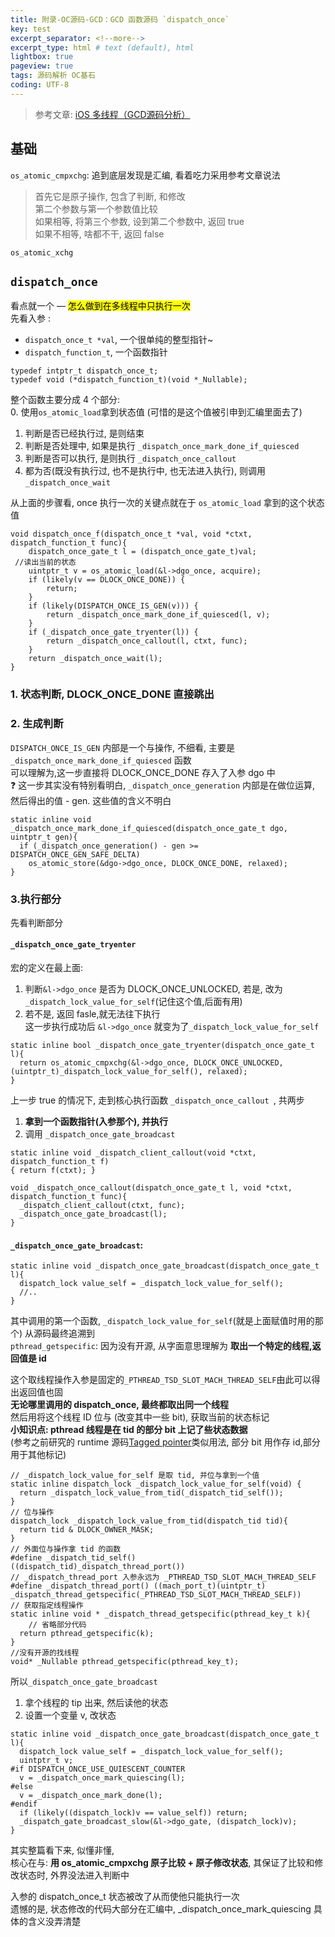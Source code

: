 ```yaml
---
title: 附录-OC源码-GCD：GCD 函数源码 `dispatch_once`     
key: test
excerpt_separator: <!--more-->
excerpt_type: html # text (default), html
lightbox: true
pageview: true
tags: 源码解析 OC基石
coding: UTF-8
---  
```


> 参考文章: [iOS 多线程（GCD源码分析）](https://juejin.im/post/6844904055655890952)    
  
## 基础  
`os_atomic_cmpxchg`:  追到底层发现是汇编, 看着吃力采用参考文章说法  
> 首先它是原子操作, 包含了判断, 和修改    
> 第二个参数与第一个参数值比较    
>   如果相等, 将第三个参数, 设到第二个参数中, 返回 true    
>   如果不相等, 啥都不干, 返回 false    
  
`os_atomic_xchg`  
  
## `dispatch_once`  
看点就一个 — <mark>怎么做到在多线程中只执行一次</mark>  
先看入参 :  
* `dispatch_once_t *val`, 一个很单纯的整型指针~  
* `dispatch_function_t`, 一个函数指针  
```objc  
typedef intptr_t dispatch_once_t;  
typedef void (*dispatch_function_t)(void *_Nullable);  
```  
  
整个函数主要分成 4 个部分:  
0. 使用`os_atomic_load`拿到状态值 (可惜的是这个值被引申到汇编里面去了)  
1. 判断是否已经执行过, 是则结束  
2. 判断是否处理中, 如果是执行 `_dispatch_once_mark_done_if_quiesced`  
3. 判断是否可以执行, 是则执行 `_dispatch_once_callout`  
4. 都为否(既没有执行过, 也不是执行中, 也无法进入执行), 则调用 `_dispatch_once_wait`  
  
从上面的步骤看, once 执行一次的关键点就在于 `os_atomic_load` 拿到的这个状态值  
```objc  
void dispatch_once_f(dispatch_once_t *val, void *ctxt, dispatch_function_t func){  
	dispatch_once_gate_t l = (dispatch_once_gate_t)val;  
 //读出当前的状态  
	uintptr_t v = os_atomic_load(&l->dgo_once, acquire);  
	if (likely(v == DLOCK_ONCE_DONE)) {  
		return;  
	}  
	if (likely(DISPATCH_ONCE_IS_GEN(v))) {  
		return _dispatch_once_mark_done_if_quiesced(l, v);  
	}  
	if (_dispatch_once_gate_tryenter(l)) {  
		return _dispatch_once_callout(l, ctxt, func);  
	}  
	return _dispatch_once_wait(l);  
}  
```  
### 1. 状态判断, DLOCK_ONCE_DONE 直接跳出  
### 2. 生成判断  
`DISPATCH_ONCE_IS_GEN` 内部是一个与操作, 不细看, 主要是`_dispatch_once_mark_done_if_quiesced` 函数  
可以理解为,这一步直接将 DLOCK_ONCE_DONE 存入了入参 dgo 中  
❓ 这一步其实没有特别看明白, `_dispatch_once_generation` 内部是在做位运算, 然后得出的值 - gen. 这些值的含义不明白  
```objc  
static inline void _dispatch_once_mark_done_if_quiesced(dispatch_once_gate_t dgo, uintptr_t gen){  
  if (_dispatch_once_generation() - gen >= DISPATCH_ONCE_GEN_SAFE_DELTA)  
    os_atomic_store(&dgo->dgo_once, DLOCK_ONCE_DONE, relaxed);  
}  
```  
### 3.执行部分  
先看判断部分
#### `_dispatch_once_gate_tryenter`  
宏的定义在最上面:  
1. 判断`&l->dgo_once` 是否为 DLOCK_ONCE_UNLOCKED, 若是, 改为`_dispatch_lock_value_for_self`(记住这个值,后面有用)  
2. 若不是, 返回 fasle,就无法往下执行  
这一步执行成功后 `&l->dgo_once` 就变为了`_dispatch_lock_value_for_self `  
```objc  
static inline bool _dispatch_once_gate_tryenter(dispatch_once_gate_t l){  
  return os_atomic_cmpxchg(&l->dgo_once, DLOCK_ONCE_UNLOCKED, (uintptr_t)_dispatch_lock_value_for_self(), relaxed);  
}  
```  
上一步 true 的情况下, 走到核心执行函数 `_dispatch_once_callout `, 共两步  
1. **拿到一个函数指针(入参那个), 并执行**  
2. 调用 `_dispatch_once_gate_broadcast`  

```objc  
static inline void _dispatch_client_callout(void *ctxt, dispatch_function_t f)  
{ return f(ctxt); }  
  
void _dispatch_once_callout(dispatch_once_gate_t l, void *ctxt, dispatch_function_t func){  
  _dispatch_client_callout(ctxt, func);  
  _dispatch_once_gate_broadcast(l);  
}  
```  
  
#### `_dispatch_once_gate_broadcast`:   
```objc  
static inline void _dispatch_once_gate_broadcast(dispatch_once_gate_t l){  
  dispatch_lock value_self = _dispatch_lock_value_for_self();  
  //..  
}  
```  
其中调用的第一个函数, `_dispatch_lock_value_for_self`(就是上面赋值时用的那个)  从源码最终追溯到  
`pthread_getspecific`: 因为没有开源, 从字面意思理解为  **取出一个特定的线程,返回值是 id**  
  
这个取线程操作入参是固定的`_PTHREAD_TSD_SLOT_MACH_THREAD_SELF`由此可以得出返回值也固  
**无论哪里调用的 dispatch_once, 最终都取出同一个线程**  
然后用将这个线程 ID 位与 (改变其中一些 bit), 获取当前的状态标记  
**小知识点: pthread 线程是在 tid 的部分 bit 上记了些状态数据**  
(参考之前研究的 runtime 源码[Tagged pointer](https://mjxin.github.io/2020/07/01/OC%E5%9F%BA%E7%9F%B3-Runtime-%E9%99%84%E5%BD%95-TaggedPointer%E4%B8%8Eisa.html)类似用法, 部分 bit 用作存 id,部分用于其他标记)  
```objc  
// _dispatch_lock_value_for_self 是取 tid, 并位与拿到一个值  
static inline dispatch_lock _dispatch_lock_value_for_self(void) {  
  return _dispatch_lock_value_from_tid(_dispatch_tid_self());  
}  
// 位与操作  
dispatch_lock _dispatch_lock_value_from_tid(dispatch_tid tid){  
  return tid & DLOCK_OWNER_MASK;  
}  
// 外面位与操作拿 tid 的函数  
#define _dispatch_tid_self()    ((dispatch_tid)_dispatch_thread_port())  
// _dispatch_thread_port 入参永远为 _PTHREAD_TSD_SLOT_MACH_THREAD_SELF  
#define _dispatch_thread_port() ((mach_port_t)(uintptr_t) _dispatch_thread_getspecific(_PTHREAD_TSD_SLOT_MACH_THREAD_SELF))  
// 获取指定线程操作  
static inline void * _dispatch_thread_getspecific(pthread_key_t k){  
	// 省略部分代码  
  return pthread_getspecific(k);  
}  
//没有开源的找线程  
void* _Nullable pthread_getspecific(pthread_key_t);  
```  
  
所以`_dispatch_once_gate_broadcast`   
1. 拿个线程的 tip 出来, 然后读他的状态  
2. 设置一个变量 v, 改状态   
```objc  
static inline void _dispatch_once_gate_broadcast(dispatch_once_gate_t l){  
  dispatch_lock value_self = _dispatch_lock_value_for_self();  
  uintptr_t v;  
#if DISPATCH_ONCE_USE_QUIESCENT_COUNTER  
  v = _dispatch_once_mark_quiescing(l);  
#else  
  v = _dispatch_once_mark_done(l);  
#endif  
  if (likely((dispatch_lock)v == value_self)) return;  
  _dispatch_gate_broadcast_slow(&l->dgo_gate, (dispatch_lock)v);  
}  
```  
  
其实整篇看下来, 似懂非懂,  
核心在与: **用 os_atomic_cmpxchg 原子比较 + 原子修改状态**, 其保证了比较和修改状态时, 外界没法进入判断中  
  
入参的 dispatch_once_t 状态被改了从而使他只能执行一次  
遗憾的是, 状态修改的代码大部分在汇编中, _dispatch_once_mark_quiescing 具体的含义没弄清楚  
